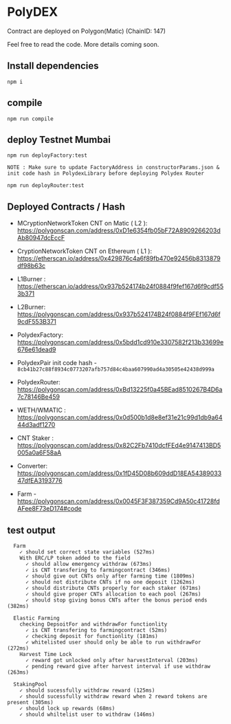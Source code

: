 # PolyDEX

Contract are deployed on Polygon(Matic) (ChainID: 147)

Feel free to read the code. More details coming soon.

## Install dependencies

```
npm i
```

## compile

```
npm run compile
```

## deploy Testnet Mumbai

```
npm run deployFactory:test

NOTE : Make sure to update FactoryAddress in constructorParams.json & init code hash in PolydexLibrary before deploying Polydex Router

npm run deployRouter:test
```

## Deployed Contracts / Hash

- MCryptionNetworkToken CNT on Matic ( L2 ): https://polygonscan.com/address/0xD1e6354fb05bF72A8909266203dAb80947dcEccF

- CryptionNetworkToken CNT on Ethereum ( L1 ): https://etherscan.io/address/0x429876c4a6f89fb470e92456b8313879df98b63c

- L1Burner : https://etherscan.io/address/0x937b524174b24f0884f9fef167d6f9cdf553b371

- L2Burner: https://polygonscan.com/address/0x937b524174B24f0884f9FEf167d6f9cdF553B371

- PolydexFactory: https://polygonscan.com/address/0x5bdd1cd910e3307582f213b33699e676e61dead9

- PolydexPair init code hash - `8cb41b27c88f8934c0773207afb757d84c4baa607990ad4a30505e42438d999a`

- PolydexRouter: https://polygonscan.com/address/0xBd13225f0a45BEad8510267B4D6a7c78146Be459

- WETH/WMATIC : https://polygonscan.com/address/0x0d500b1d8e8ef31e21c99d1db9a6444d3adf1270

- CNT Staker : https://polygonscan.com/address/0x82C2Fb7410dcfFEd4e9147413BD5005a0a6F58aA

- Converter: https://polygonscan.com/address/0x1fD45D08b609ddD18EA5438903347dfEA3193776

- Farm - https://polygonscan.com/address/0x0045F3F387359Cd9A50c41728fdAFee8F73eD174#code

## test output

```
  Farm
    ✓ should set correct state variables (527ms)
    With ERC/LP token added to the field
      ✓ should allow emergency withdraw (673ms)
      ✓ is CNT transfering to farmingcontract (346ms)
      ✓ should give out CNTs only after farming time (1809ms)
      ✓ should not distribute CNTs if no one deposit (1262ms)
      ✓ should distribute CNTs properly for each staker (671ms)
      ✓ should give proper CNTs allocation to each pool (267ms)
      ✓ should stop giving bonus CNTs after the bonus period ends (382ms)

  Elastic Farming
    checking DepsoitFor and withdrawFor functionlity
      ✓ is CNT transfering to farmingcontract (52ms)
      ✓ checking deposit for functionlity (181ms)
      ✓ whitelisted user should only be able to run withdrawFor (272ms)
    Harvest Time Lock
      ✓ reward got unlocked only after harvestInterval (203ms)
      ✓ pending reward give after harvest interval if use withdraw (263ms)

  StakingPool
    ✓ should sucessfully withdraw reward (125ms)
    ✓ should sucessfully withdraw reward when 2 reward tokens are present (305ms)
    ✓ should lock up rewards (68ms)
    ✓ should whiltelist user to withdraw (146ms)
```
